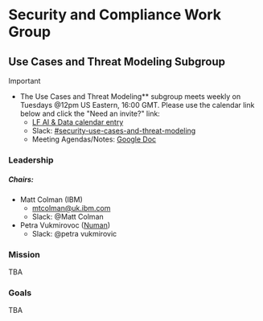 # Security and Compliance Work Group

## Use Cases and Threat Modeling Subgroup

> [!IMPORTANT]
> - The Use Cases and Threat Modeling** subgroup meets weekly on Tuesdays @12pm US Eastern, 16:00 GMT.  Please use the calendar link below and click the "Need an invite?" link:
>     - [LF AI & Data calendar entry]( https://zoom-lfx.platform.linuxfoundation.org/meeting/93191199454?password=83a7bf08-2b26-44bc-aefd-8ad68b29c733)
>   - Slack: [#security-use-cases-and-threat-modeling](https://lfaifoundation.slack.com/archives/C09DHAQ399P)
>   - Meeting Agendas/Notes: [Google Doc](https://docs.google.com/document/d/1GzbzYeuvrXQIr9Uj6TiVXTrmnLPngOY7vuxc-CjOnas/edit?usp=drive_link)

### Leadership

##### Chairs:
  - Matt Colman (IBM)
    - mtcolman@uk.ibm.com
    - Slack: @Matt Colman
  - Petra Vukmirovoc ([Numan](https://www.numan.com/))
    - Slack: @petra vukmirovic

### Mission

TBA

### Goals

TBA